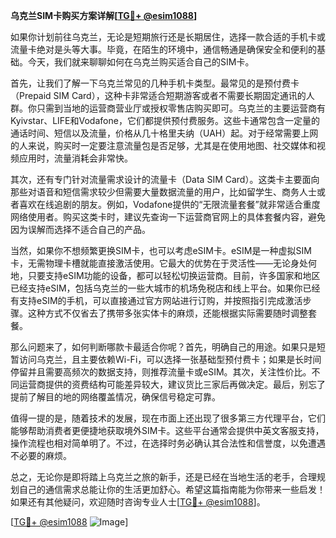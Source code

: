 **乌克兰SIM卡购买方案详解[[TG💪+ @esim1088](https://t.me/s/esim1088)]**

如果你计划前往乌克兰，无论是短期旅行还是长期居住，选择一款合适的手机卡或流量卡绝对是头等大事。毕竟，在陌生的环境中，通信畅通是确保安全和便利的基础。今天，我们就来聊聊如何在乌克兰购买适合自己的SIM卡。

首先，让我们了解一下乌克兰常见的几种手机卡类型。最常见的是预付费卡（Prepaid SIM Card），这种卡非常适合短期游客或者不需要长期固定通讯的人群。你只需到当地的运营商营业厅或授权零售店购买即可。乌克兰的主要运营商有Kyivstar、LIFE和Vodafone，它们都提供预付费服务。这些卡通常包含一定量的通话时间、短信以及流量，价格从几十格里夫纳（UAH）起。对于经常需要上网的人来说，购买时一定要注意流量包是否足够，尤其是在使用地图、社交媒体和视频应用时，流量消耗会非常快。

其次，还有专门针对流量需求设计的流量卡（Data SIM Card）。这类卡主要面向那些对语音和短信需求较少但需要大量数据流量的用户，比如留学生、商务人士或者喜欢在线追剧的朋友。例如，Vodafone提供的“无限流量套餐”就非常适合重度网络使用者。购买这类卡时，建议先查询一下运营商官网上的具体套餐内容，避免因为误解而选择不适合自己的产品。

当然，如果你不想频繁更换SIM卡，也可以考虑eSIM卡。eSIM是一种虚拟SIM卡，无需物理卡槽就能直接激活使用。它最大的优势在于灵活性——无论身处何地，只要支持eSIM功能的设备，都可以轻松切换运营商。目前，许多国家和地区已经支持eSIM，包括乌克兰的一些大城市的机场免税店和线上平台。如果你已经有支持eSIM的手机，可以直接通过官方网站进行订购，并按照指引完成激活步骤。这种方式不仅省去了携带多张实体卡的麻烦，还能根据实际需要随时调整套餐。

那么问题来了，如何判断哪款卡最适合你呢？首先，明确自己的用途。如果只是短暂访问乌克兰，且主要依赖Wi-Fi，可以选择一张基础型预付费卡；如果是长时间停留并且需要高频次的数据支持，则推荐流量卡或eSIM。其次，关注性价比。不同运营商提供的资费结构可能差异较大，建议货比三家后再做决定。最后，别忘了提前了解目的地的网络覆盖情况，确保信号稳定可靠。

值得一提的是，随着技术的发展，现在市面上还出现了很多第三方代理平台，它们能够帮助消费者更便捷地获取境外SIM卡。这些平台通常会提供中英文客服支持，操作流程也相对简单明了。不过，在选择时务必确认其合法性和信誉度，以免遭遇不必要的麻烦。

总之，无论你是即将踏上乌克兰之旅的新手，还是已经在当地生活的老手，合理规划自己的通信需求总能让你的生活更加舒心。希望这篇指南能为你带来一些启发！如果还有其他疑问，欢迎随时咨询专业人士[[TG💪+ @esim1088](https://t.me/s/esim1088)]。

[[TG💪+ @esim1088](https://t.me/s/esim1088) ![Image](https://i.postimg.cc/4NQfJmqS/Snipaste-2025-05-13-00-14-12.png)]